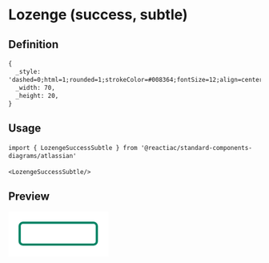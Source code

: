 # Lozenge (success, subtle)

## Definition

```
{
  _style: 'dashed=0;html=1;rounded=1;strokeColor=#008364;fontSize=12;align=center;fontStyle=1;strokeWidth=2;fontColor=#008364',
  _width: 70,
  _height: 20,
}
```

## Usage

```
import { LozengeSuccessSubtle } from '@reactiac/standard-components-diagrams/atlassian'

<LozengeSuccessSubtle/>
```

## Preview

<img src="./lozenge-success-subtle.png" width="200"/>
